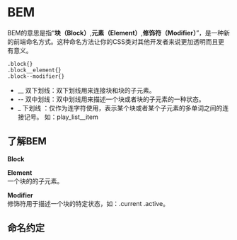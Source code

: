 # BEM

BEM的意思是指“**块（Block）**,**元素（Element）**,**修饰符（Modifier）**”，是一种新的前端命名方式。这种命名方法让你的CSS类对其他开发者来说更加透明而且更有意义。

```
.block{}
.block__element{}
.block--modifier{}
```
- __ 双下划线：双下划线用来连接块和块的子元素。
- -- 双中划线：双中划线用来描述一个块或者块的子元素的一种状态。
- _  下划线 ：仅作为连字符使用，表示某个块或者某个子元素的多单词之间的连接记号。
如：play_list__item

## 了解BEM

**Block**


**Element**  
一个块的的子元素。

**Modifier**  
修饰符用于描述一个块的特定状态，如：.current .active。

## 命名约定

